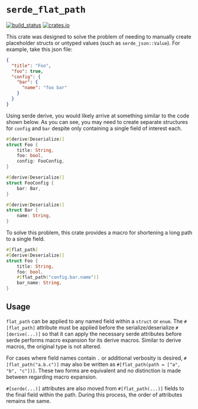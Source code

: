 # `serde_flat_path`
[![build_status](https://github.com/jmeggitt/serde_flat_path/actions/workflows/ci.yml/badge.svg)](https://github.com/jmeggitt/serde_flat_path/actions)
[![crates.io](https://img.shields.io/crates/v/serde_flat_path.svg)](https://crates.io/crates/serde_flat_path)

This crate was designed to solve the problem of needing to manually create placeholder structs or untyped values (such
as `serde_json::Value`). For example, take this json file:
```json
{
  "title": "Foo",
  "foo": true,
  "config": {
    "bar": {
      "name": "foo bar"
    }
  }
}
```
Using serde derive, you would likely arrive at something similar to the code shown below. As you can see, you may need
to create separate structures for `config` and `bar` despite only containing a single field of interest each.
```rust
#[derive(Deserialize)]
struct Foo {
    title: String,
    foo: bool,
    config: FooConfig,
}

#[derive(Deserialize)]
struct FooConfig {
    bar: Bar,
}

#[derive(Deserialize)]
struct Bar {
    name: String,
}
```
To solve this problem, this crate provides a macro for shortening a long path to a single field.
```rust
#[flat_path]
#[derive(Deserialize)]
struct Foo {
    title: String,
    foo: bool,
    #[flat_path("config.bar.name")]
    bar_name: String,
}
```

## Usage
`flat_path` can be applied to any named field within a `struct` or `enum`. The `#[flat_path]` attribute must be applied
before the serialize/deserialize `#[derive(...)]` so that it can apply the necessary serde attributes before serde
performs macro expansion for its derive macros. Similar to derive macros, the original type is not altered.

For cases where field names contain `.` or additional verbosity is desired, `#[flat_path("a.b.c")]` may also be written
as `#[flat_path(path = ["a", "b", "c"])]`. These two forms are equivalent and no distinction is made between regarding
macro expansion.

`#[serde(...)]` attributes are also moved from `#[flat_path(...)]` fields to the final field within the path. During
this process, the order of attributes remains the same. 

